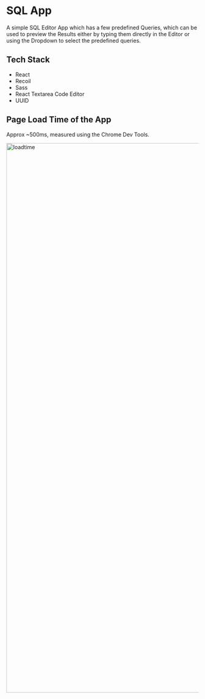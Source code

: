 # SQL App

A simple SQL Editor App which has a few predefined Queries, which can be used to preview the Results either by typing them directly in the Editor or using the Dropdown to select the predefined queries.

## Tech Stack

- React
- Recoil
- Sass
- React Textarea Code Editor
- UUID

## Page Load Time of the App

Approx ~500ms, measured using the Chrome Dev Tools.

<img width="1439" alt="loadtime" src="https://user-images.githubusercontent.com/31568159/205514509-f489cbf7-80e9-45f6-bd63-7a942b0edd20.png">
